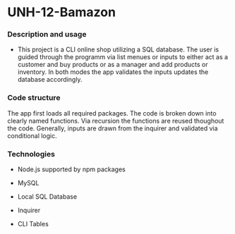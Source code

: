 # UNH-12-Bamazon

### Description and usage

* This project is a CLI online shop utilizing a SQL database. The user is guided through the programm via list menues or inputs to either act as a customer and buy products or as a manager and add products or inventory. In both modes the app validates the inputs updates the database accordingly.

### Code structure

The app first loads all required packages. The code is broken down into clearly named functions. Via recursion the functions are reused thoughout the code. Generally, inputs are drawn from the inquirer and validated via conditional logic. 

### Technologies

* Node.js supported by npm packages

* MySQL

* Local SQL Database

* Inquirer

* CLI Tables